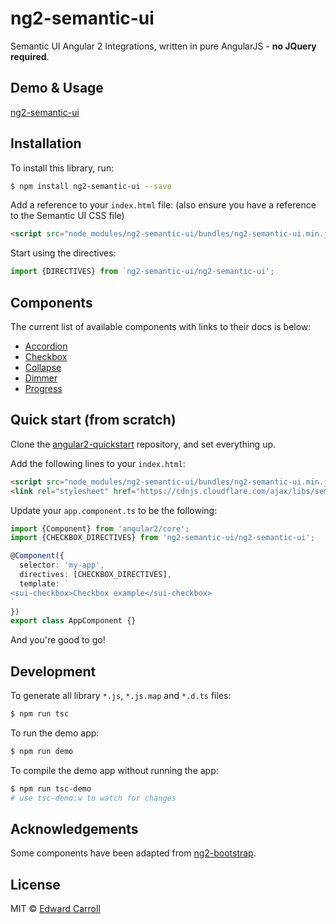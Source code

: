 # ng2-semantic-ui

Semantic UI Angular 2 Integrations, written in pure AngularJS - **no JQuery required**.

## Demo & Usage

[ng2-semantic-ui](http://edcarroll.github.io/ng2-semantic-ui/)

## Installation

To install this library, run:

```bash
$ npm install ng2-semantic-ui --save
```

Add a reference to your `index.html` file: (also ensure you have a reference to the Semantic UI CSS file)

```html
<script src="node_modules/ng2-semantic-ui/bundles/ng2-semantic-ui.min.js"></script>
```

Start using the directives:

```ts
import {DIRECTIVES} from `ng2-semantic-ui/ng2-semantic-ui';
```

## Components

The current list of available components with links to their docs is below:

* [Accordion](http://edcarroll.github.io/ng2-semantic-ui/#/components/accordion)
* [Checkbox](http://edcarroll.github.io/ng2-semantic-ui/#/components/checkbox)
* [Collapse](http://edcarroll.github.io/ng2-semantic-ui/#/components/collapse)
* [Dimmer](http://edcarroll.github.io/ng2-semantic-ui/#/components/dimmer)
* [Progress](http://edcarroll.github.io/ng2-semantic-ui/#/components/progress)

## Quick start (from scratch)

Clone the [angular2-quickstart](https://github.com/valor-software/angular2-quickstart) repository, and set everything up.

Add the following lines to your `index.html`:
```html
<script src="node_modules/ng2-semantic-ui/bundles/ng2-semantic-ui.min.js"></script>
<link rel="stylesheet" href="https://cdnjs.cloudflare.com/ajax/libs/semantic-ui/2.1.8/semantic.css">
```

Update your `app.component.ts` to be the following:

```ts
import {Component} from 'angular2/core';
import {CHECKBOX_DIRECTIVES} from 'ng2-semantic-ui/ng2-semantic-ui';

@Component({
  selector: 'my-app',
  directives: [CHECKBOX_DIRECTIVES],
  template: `
<sui-checkbox>Checkbox example</sui-checkbox>
`
})
export class AppComponent {}
```

And you're good to go!

## Development

To generate all library `*.js`, `*.js.map` and `*.d.ts` files:

```bash
$ npm run tsc
```

To run the demo app:

```bash
$ npm run demo
```

To compile the demo app without running the app:

```bash
$ npm run tsc-demo
# use tsc-demo:w to watch for changes
```

## Acknowledgements

Some components have been adapted from [ng2-bootstrap](https://github.com/valor-software/ng2-bootstrap).

## License

MIT © [Edward Carroll](https://github.com/edcarroll)
